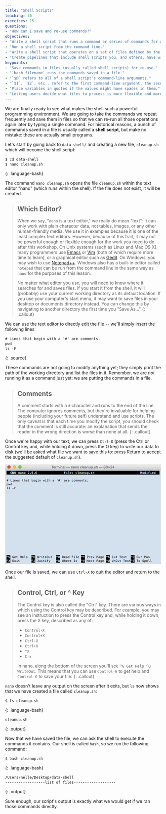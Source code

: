 ```yaml
---
title: "Shell Scripts"
teaching: 30
exercises: 15
questions:
- "How can I save and re-use commands?"
objectives:
- "Write a shell script that runs a command or series of commands for a fixed set of files."
- "Run a shell script from the command line."
- "Write a shell script that operates on a set of files defined by the user on the command line."
- "Create pipelines that include shell scripts you, and others, have written."
keypoints:
- "Save commands in files (usually called shell scripts) for re-use."
- "`bash filename` runs the commands saved in a file."
- "`$@` refers to all of a shell script's command-line arguments."
- "`$1`, `$2`, etc., refer to the first command-line argument, the second command-line argument, etc."
- "Place variables in quotes if the values might have spaces in them."
- "Letting users decide what files to process is more flexible and more consistent with built-in Unix commands."
---
```


We are finally ready to see what makes the shell such a powerful programming environment.
We are going to take the commands we repeat frequently and save them in files
so that we can re-run all those operations again later by typing a single command.
For historical reasons,
a bunch of commands saved in a file is usually called a **shell script**,
but make no mistake:
these are actually small programs.

Let's start by going back to `data-shell/` and creating a new file, `cleanup.sh` which will
become the shell script:

~~~
$ cd data-shell
$ nano cleanup.sh
~~~
{: .language-bash}

The command `nano cleanup.sh` opens the file `cleanup.sh` within the text editor "nano"
(which runs within the shell).
If the file does not exist, it will be created.

> ## Which Editor?
>
> When we say, "`nano` is a text editor," we really do mean "text": it can
> only work with plain character data, not tables, images, or any other
> human-friendly media. We use it in examples because it is one of the 
> least complex text editors. However, because of this trait, it may 
> not be powerful enough or flexible enough for the work you need to do
> after this workshop. On Unix systems (such as Linux and Mac OS X),
> many programmers use [Emacs](http://www.gnu.org/software/emacs/) or
> [Vim](http://www.vim.org/) (both of which require more time to learn), 
> or a graphical editor such as
> [Gedit](http://projects.gnome.org/gedit/). On Windows, you may wish to
> use [Notepad++](http://notepad-plus-plus.org/).  Windows also has a built-in
> editor called `notepad` that can be run from the command line in the same
> way as `nano` for the purposes of this lesson.  
>
> No matter what editor you use, you will need to know where it searches
> for and saves files. If you start it from the shell, it will (probably)
> use your current working directory as its default location. If you use
> your computer's start menu, it may want to save files in your desktop or
> documents directory instead. You can change this by navigating to
> another directory the first time you "Save As..."
{: .callout}

We can use the text editor to directly edit the file -- we'll simply insert the following lines:

~~~
# Lines that begin with a '#' are comments.
pwd
ls -F
~~~
{: .source}

These commands are not going to modify anything yet;
they simply print the path of the working directory and list the files in it.
Remember, we are *not* running it as a command just yet:
we are putting the commands in a file.

> ## Comments
>
> A comment starts with a `#` character and runs to the end of the line.
> The computer ignores comments,
> but they're invaluable for helping people (including your future self) understand and use scripts.
> The only caveat is that each time you modify the script,
> you should check that the comment is still accurate:
> an explanation that sends the reader in the wrong direction is worse than none at all.
{: .callout}

Once we're happy with our text, we can press `Ctrl-O` (press the Ctrl or Control key and, while
holding it down, press the O key) to write our data to disk
(we'll be asked what file we want to save this to:
press Return to accept the suggested default of `cleanup.sh`).

![Nano in Action](../fig/nano-screenshot.png)

Once our file is saved, we can use `Ctrl-X` to quit the editor and
return to the shell.

> ## Control, Ctrl, or ^ Key
>
> The Control key is also called the "Ctrl" key. There are various ways
> in which using the Control key may be described. For example, you may
> see an instruction to press the Control key and, while holding it down,
> press the X key, described as any of:
>
> * `Control-X`
> * `Control+X`
> * `Ctrl-X`
> * `Ctrl+X`
> * `^X`
> * `C-x`
>
> In nano, along the bottom of the screen you'll see `^G Get Help ^O WriteOut`.
> This means that you can use `Control-G` to get help and `Control-O` to save your
> file.
{: .callout}

`nano` doesn't leave any output on the screen after it exits,
but `ls` now shows that we have created a file called `cleanup.sh`:

~~~
$ ls cleanup.sh
~~~
{: .language-bash}

~~~
cleanup.sh
~~~
{: .output}

Now that we have saved the file,
we can ask the shell to execute the commands it contains.
Our shell is called `bash`, so we run the following command:

~~~
$ bash cleanup.sh
~~~
{: .language-bash}

~~~
/Users/nelle/Desktop/data-shell
------------------list of files-------------------
~~~
{: .output}

Sure enough,
our script's output is exactly what we would get if we ran those commands directly.
